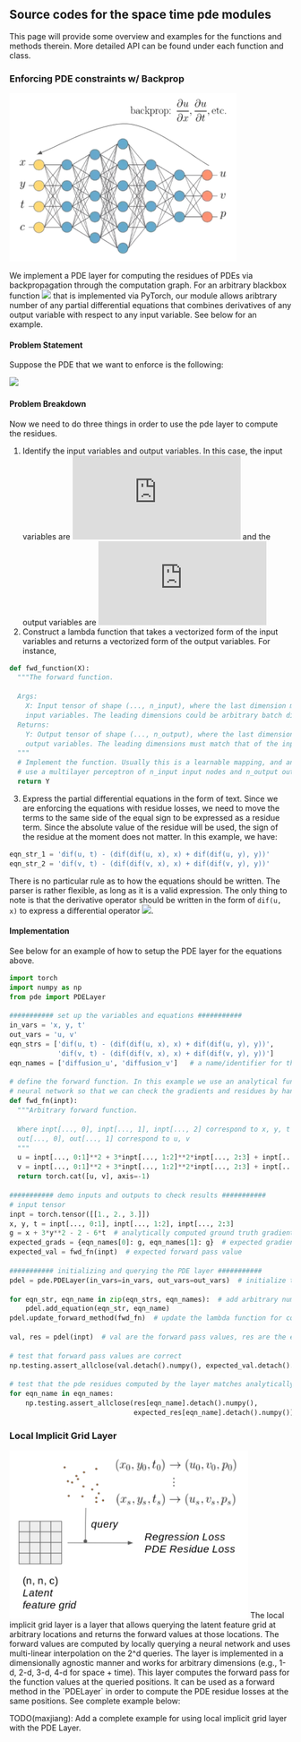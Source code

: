 ## Source codes for the space time pde modules
This page will provide some overview and examples for the functions and methods therein. More detailed API can be found under each function and class.

### Enforcing PDE constraints w/ Backprop
<img src="../doc/pde_constraints.png" alt="pde constraints schematic" height="300">

We implement a PDE layer for computing the residues of PDEs via backpropagation through the computation graph. For an arbitrary blackbox function ![](https://latex.codecogs.com/svg.latex?&space;y_1,&space;y_2,&space;\cdots,&space;y_m&space;=&space;f(x_1,&space;x_1,&space;\cdots,&space;x_n)) that is implemented via PyTorch, our module allows aribtrary number of any partial differential equations that combines derivatives of any output variable with respect to any input variable. See below for an example.

#### Problem Statement
Suppose the PDE that we want to enforce is the following:

![](https://latex.codecogs.com/svg.latex?\large\begin{cases}&space;\frac{\partial&space;u}{\partial&space;t}&space;=&space;\frac{\partial^2&space;u}{\partial&space;x^2}&space;&plus;&space;\frac{\partial&space;u^2}{\partial^2&space;y}&space;\\&space;\frac{\partial&space;v}{\partial&space;t}&space;=&space;\frac{\partial^2&space;v}{\partial&space;x^2}&space;&plus;&space;\frac{\partial&space;v^2}{\partial^2&space;y}&space;\end{cases})

#### Problem Breakdown
Now we need to do three things in order to use the pde layer to compute the residues.
1. Identify the input variables and output variables. In this case, the input variables are ![](https://latex.codecogs.com/svg.latex?&space;(x,&space;y,&space;t)) and the output variables are ![](https://latex.codecogs.com/svg.latex?(u,&space;v))
2. Construct a lambda function that takes a vectorized form of the input variables and returns a vectorized form of the output variables. For instance,
```python
def fwd_function(X):
  """The forward function.
  
  Args:
    X: Input tensor of shape (..., n_input), where the last dimension must correspond to the number of 
    input variables. The leading dimensions could be arbitrary batch dimensions.
  Returns:
    Y: Output tensor of shape (..., n_output), where the last dimension must correspond to the number of 
    output variables. The leading dimensions must match that of the input tensor X.
  """
  # Implement the function. Usually this is a learnable mapping, and an easy example would simply be to 
  # use a multilayer perceptron of n_input input nodes and n_output output nodes.
  return Y
```
3. Express the partial differential equations in the form of text. Since we are enforcing the equations with residue losses, we need to move the terms to the same side of the equal sign to be expressed as a residue term. Since the absolute value of the residue will be used, the sign of the residue at the moment does not matter. In this example, we have:
 ```python
 eqn_str_1 = 'dif(u, t) - (dif(dif(u, x), x) + dif(dif(u, y), y))'
 eqn_str_2 = 'dif(v, t) - (dif(dif(v, x), x) + dif(dif(v, y), y))'
 ```

There is no particular rule as to how the equations should be written. The parser is rather flexible, as long as it is a valid expression. The only thing to note is that the derivative operator should be written in the form of `dif(u, x)` to express a differential operator ![](https://latex.codecogs.com/svg.latex?\partial&space;u&space;/&space;\partial&space;x).

#### Implementation
See below for an example of how to setup the PDE layer for the equations above.

```python
import torch
import numpy as np
from pde import PDELayer

########### set up the variables and equations ###########
in_vars = 'x, y, t'
out_vars = 'u, v'
eqn_strs = ['dif(u, t) - (dif(dif(u, x), x) + dif(dif(u, y), y))',
            'dif(v, t) - (dif(dif(v, x), x) + dif(dif(v, y), y))']
eqn_names = ['diffusion_u', 'diffusion_v']   # a name/identifier for the equations

# define the forward function. In this example we use an analytical function instead of a
# neural network so that we can check the gradients and residues by hand.
def fwd_fn(inpt):
  """Arbitrary forward function.

  Where inpt[..., 0], inpt[..., 1], inpt[..., 2] correspond to x, y, t and 
  out[..., 0], out[..., 1] correspond to u, v
  """
  u = inpt[..., 0:1]**2 + 3*inpt[..., 1:2]**2*inpt[..., 2:3] + inpt[..., 0:1]*inpt[..., 2:3]
  v = inpt[..., 0:1]**2 + 3*inpt[..., 1:2]**2*inpt[..., 2:3] + inpt[..., 0:1]*inpt[..., 2:3]
  return torch.cat([u, v], axis=-1)

########### demo inputs and outputs to check results ###########
# input tensor
inpt = torch.tensor([[1., 2., 3.]])
x, y, t = inpt[..., 0:1], inpt[..., 1:2], inpt[..., 2:3]
g = x + 3*y**2 - 2 - 6*t  # analytically computed ground truth gradient for checking.
expected_grads = {eqn_names[0]: g, eqn_names[1]: g}  # expected gradients
expected_val = fwd_fn(inpt)  # expected forward pass value

########### initializing and querying the PDE layer ###########
pdel = pde.PDELayer(in_vars=in_vars, out_vars=out_vars)  # initialize the pde layer

for eqn_str, eqn_name in zip(eqn_strs, eqn_names):  # add arbitrary number of equations
    pdel.add_equation(eqn_str, eqn_name)
pdel.update_forward_method(fwd_fn)  # update the lambda function for computing forward pass

val, res = pdel(inpt)  # val are the forward pass values, res are the equation residues

# test that forward pass values are correct
np.testing.assert_allclose(val.detach().numpy(), expected_val.detach().numpy(), atol=1e-4)

# test that the pde residues computed by the layer matches analytically computed residues.
for eqn_name in eqn_names:
    np.testing.assert_allclose(res[eqn_name].detach().numpy(),
                               expected_res[eqn_name].detach().numpy())
```

### Local Implicit Grid Layer
<img src="../doc/pde_layer_schematic.png" alt="local implicit grid" height="300">
The local implicit grid layer is a layer that allows querying the latent feature grid at arbitrary locations and returns the forward values at those locations. The forward values are computed by locally querying a neural network and uses multi-linear interpolation on the 2^d queries. The layer is implemented in a dimensionally agnostic manner and works for arbitrary dimensions (e.g., 1-d, 2-d, 3-d, 4-d for space + time). This layer computes the forward pass for the function values at the queried positions. It can be used as a forward method in the `PDELayer` in order to compute the PDE residue losses at the same positions. See complete example below:

TODO(maxjiang): Add a complete example for using local implicit grid layer with the PDE Layer.
